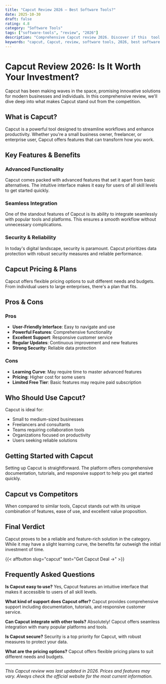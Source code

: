 ```yaml
---
title: "Capcut Review 2026 – Best Software Tools?"
date: 2025-10-30
draft: false
rating: 4.8
category: "Software Tools"
tags: ["software-tools", "review", "2026"]
description: "Comprehensive Capcut review 2026. Discover if this  tool is the best choice for your needs."
keywords: "capcut, Capcut, review, software tools, 2026, best software tools"
---
```


# Capcut Review 2026: Is It Worth Your Investment?

Capcut has been making waves in the  space, promising innovative solutions for modern businesses and individuals. In this comprehensive review, we'll dive deep into what makes Capcut stand out from the competition.

## What is Capcut?

Capcut is a powerful  tool designed to streamline workflows and enhance productivity. Whether you're a small business owner, freelancer, or enterprise user, Capcut offers features that can transform how you work.

## Key Features & Benefits

### Advanced Functionality
Capcut comes packed with advanced features that set it apart from basic alternatives. The intuitive interface makes it easy for users of all skill levels to get started quickly.

### Seamless Integration
One of the standout features of Capcut is its ability to integrate seamlessly with popular tools and platforms. This ensures a smooth workflow without unnecessary complications.

### Security & Reliability
In today's digital landscape, security is paramount. Capcut prioritizes data protection with robust security measures and reliable performance.

## Capcut Pricing & Plans

Capcut offers flexible pricing options to suit different needs and budgets. From individual users to large enterprises, there's a plan that fits.

## Pros & Cons

### Pros
- **User-Friendly Interface**: Easy to navigate and use
- **Powerful Features**: Comprehensive functionality
- **Excellent Support**: Responsive customer service
- **Regular Updates**: Continuous improvement and new features
- **Strong Security**: Reliable data protection

### Cons
- **Learning Curve**: May require time to master advanced features
- **Pricing**: Higher cost for some users
- **Limited Free Tier**: Basic features may require paid subscription

## Who Should Use Capcut?

Capcut is ideal for:
- Small to medium-sized businesses
- Freelancers and consultants
- Teams requiring collaboration tools
- Organizations focused on productivity
- Users seeking reliable  solutions

## Getting Started with Capcut

Setting up Capcut is straightforward. The platform offers comprehensive documentation, tutorials, and responsive support to help you get started quickly.

## Capcut vs Competitors

When compared to similar tools, Capcut stands out with its unique combination of features, ease of use, and excellent value proposition.

## Final Verdict

Capcut proves to be a reliable and feature-rich solution in the  category. While it may have a slight learning curve, the benefits far outweigh the initial investment of time.

{{< affbutton slug="capcut" text="Get Capcut Deal →" >}}

## Frequently Asked Questions

**Is Capcut easy to use?**
Yes, Capcut features an intuitive interface that makes it accessible to users of all skill levels.

**What kind of support does Capcut offer?**
Capcut provides comprehensive support including documentation, tutorials, and responsive customer service.

**Can Capcut integrate with other tools?**
Absolutely! Capcut offers seamless integration with many popular platforms and tools.

**Is Capcut secure?**
Security is a top priority for Capcut, with robust measures to protect your data.

**What are the pricing options?**
Capcut offers flexible pricing plans to suit different needs and budgets.

---

*This Capcut review was last updated in 2026. Prices and features may vary. Always check the official website for the most current information.*
